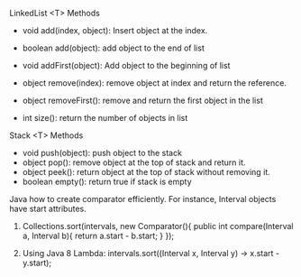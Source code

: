 LinkedList &#60;T&#62; Methods

* void add(index, object): Insert object at the index.
* boolean add(object): add object to the end of list
* void addFirst(object): Add object to the beginning of list

* object remove(index): remove object at index and return the reference.
* object removeFirst(): remove and return the first object in the list

* int size(): return the number of objects in list


Stack &#60;T&#62; Methods
* void push(object): push object to the stack
* object pop(): remove object at the top of stack and return it.
* object peek(): return object at the top of stack without removing it.
* boolean empty(): return true if stack is empty


Java how to create comparator efficiently.
For instance, Interval objects have start attributes.

1) Collections.sort(intervals, new Comparator<Interval>(){
            public int compare(Interval a, Interval b){
                return a.start - b.start;
            }
        });

2) Using Java 8 Lambda:
   intervals.sort((Interval x, Interval y) -> x.start - y.start);
